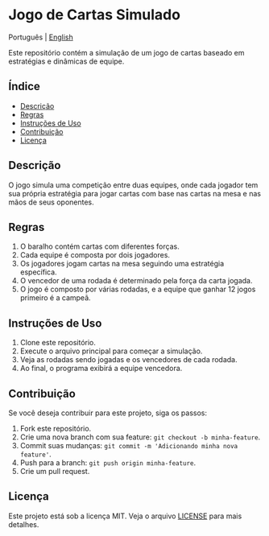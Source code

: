 # Jogo de Cartas Simulado

Português | [English](README.md)

Este repositório contém a simulação de um jogo de cartas baseado em estratégias e dinâmicas de equipe.

## Índice

- [Descrição](#descrição)
- [Regras](#regras)
- [Instruções de Uso](#instruções-de-uso)
- [Contribuição](#contribuição)
- [Licença](#licença)

## Descrição

O jogo simula uma competição entre duas equipes, onde cada jogador tem sua própria estratégia para jogar cartas com base nas cartas na mesa e nas mãos de seus oponentes.

## Regras

1. O baralho contém cartas com diferentes forças.
2. Cada equipe é composta por dois jogadores.
3. Os jogadores jogam cartas na mesa seguindo uma estratégia específica.
4. O vencedor de uma rodada é determinado pela força da carta jogada.
5. O jogo é composto por várias rodadas, e a equipe que ganhar 12 jogos primeiro é a campeã.

## Instruções de Uso

1. Clone este repositório.
2. Execute o arquivo principal para começar a simulação.
3. Veja as rodadas sendo jogadas e os vencedores de cada rodada.
4. Ao final, o programa exibirá a equipe vencedora.

## Contribuição

Se você deseja contribuir para este projeto, siga os passos:

1. Fork este repositório.
2. Crie uma nova branch com sua feature: `git checkout -b minha-feature`.
3. Commit suas mudanças: `git commit -m 'Adicionando minha nova feature'`.
4. Push para a branch: `git push origin minha-feature`.
5. Crie um pull request.

## Licença

Este projeto está sob a licença MIT. Veja o arquivo [LICENSE](LICENSE.md) para mais detalhes.
